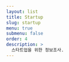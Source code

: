 ```yaml
---
layout: list
title: Startup
slug: startup
menu: true
submenu: false
order: 4
description: >
  스타트업을 위한 정보조사.
---
```

